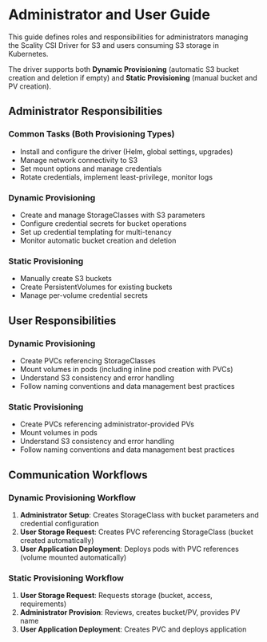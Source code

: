 # Administrator and User Guide

This guide defines roles and responsibilities for administrators managing the Scality CSI Driver for S3 and users consuming S3 storage in Kubernetes.

The driver supports both **Dynamic Provisioning** (automatic S3 bucket creation and deletion if empty) and **Static Provisioning** (manual bucket and PV creation).

## Administrator Responsibilities

### Common Tasks (Both Provisioning Types)

- Install and configure the driver (Helm, global settings, upgrades)
- Manage network connectivity to S3
- Set mount options and manage credentials
- Rotate credentials, implement least-privilege, monitor logs

### Dynamic Provisioning

- Create and manage StorageClasses with S3 parameters
- Configure credential secrets for bucket operations
- Set up credential templating for multi-tenancy
- Monitor automatic bucket creation and deletion

### Static Provisioning

- Manually create S3 buckets
- Create PersistentVolumes for existing buckets
- Manage per-volume credential secrets

## User Responsibilities

### Dynamic Provisioning

- Create PVCs referencing StorageClasses
- Mount volumes in pods (including inline pod creation with PVCs)
- Understand S3 consistency and error handling
- Follow naming conventions and data management best practices

### Static Provisioning

- Create PVCs referencing administrator-provided PVs
- Mount volumes in pods
- Understand S3 consistency and error handling
- Follow naming conventions and data management best practices

## Communication Workflows

### Dynamic Provisioning Workflow

1. **Administrator Setup**: Creates StorageClass with bucket parameters and credential configuration
2. **User Storage Request**: Creates PVC referencing StorageClass (bucket created automatically)
3. **User Application Deployment**: Deploys pods with PVC references (volume mounted automatically)

### Static Provisioning Workflow

1. **User Storage Request**: Requests storage (bucket, access, requirements)
2. **Administrator Provision**: Reviews, creates bucket/PV, provides PV name
3. **User Application Deployment**: Creates PVC and deploys application
